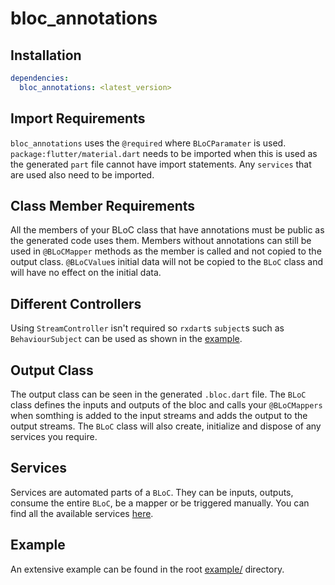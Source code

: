 # bloc_annotations

## Installation

```yaml
dependencies:
  bloc_annotations: <latest_version>
```

## Import Requirements

`bloc_annotations` uses the `@required` where `BLoCParamater` is used.
`package:flutter/material.dart` needs to be imported when this is used as the generated `part` file
cannot have import statements. Any `services` that are used also need to be imported.

## Class Member Requirements

All the members of your BLoC class that have annotations must be public as the generated code uses
them. Members without annotations can still be used in `@BLoCMapper` methods as the member is called
and not copied to the output class. `@BLoCValue`s initial data will not be copied to the `BLoC`
class and will have no effect on the initial data.

## Different Controllers

Using `StreamController` isn't required so `rxdart`s `subject`s such as `BehaviourSubject`
can be used as shown in the
[example](https://github.com/CallumIddon/bloc_generator/tree/master/example/lib/bloc.dart).

## Output Class

The output class can be seen in the generated `.bloc.dart` file. The `BLoC` class defines the inputs
and outputs of the bloc and calls your `@BLoCMappers` when somthing is added to the input streams
and adds the output to the output streams. The `BLoC` class will also create, initialize and dispose
of any services you require.

## Services

Services are automated parts of a `BLoC`. They can be inputs, outputs, consume the entire `BLoC`,
be a mapper or be triggered manually. You can find all the available services
[here](lib/src/types.dart).

## Example

An extensive example can be found in the root
[example/](https://github.com/CallumIddon/bloc_generator/tree/master/example) directory.